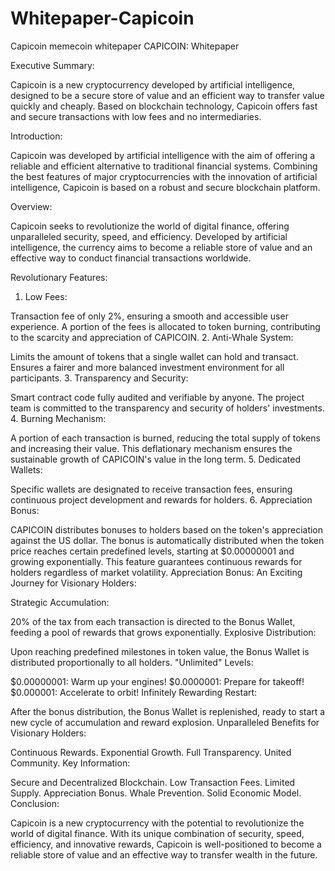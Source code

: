 # Whitepaper-Capicoin
Capicoin memecoin whitepaper
CAPICOIN: Whitepaper

Executive Summary:

Capicoin is a new cryptocurrency developed by artificial intelligence, designed to be a secure store of value and an efficient way to transfer value quickly and cheaply. Based on blockchain technology, Capicoin offers fast and secure transactions with low fees and no intermediaries.

Introduction:

Capicoin was developed by artificial intelligence with the aim of offering a reliable and efficient alternative to traditional financial systems. Combining the best features of major cryptocurrencies with the innovation of artificial intelligence, Capicoin is based on a robust and secure blockchain platform.

Overview:

Capicoin seeks to revolutionize the world of digital finance, offering unparalleled security, speed, and efficiency. Developed by artificial intelligence, the currency aims to become a reliable store of value and an effective way to conduct financial transactions worldwide.

Revolutionary Features:

1. Low Fees:

Transaction fee of only 2%, ensuring a smooth and accessible user experience.
A portion of the fees is allocated to token burning, contributing to the scarcity and appreciation of CAPICOIN.
2. Anti-Whale System:

Limits the amount of tokens that a single wallet can hold and transact.
Ensures a fairer and more balanced investment environment for all participants.
3. Transparency and Security:

Smart contract code fully audited and verifiable by anyone.
The project team is committed to the transparency and security of holders' investments.
4. Burning Mechanism:

A portion of each transaction is burned, reducing the total supply of tokens and increasing their value.
This deflationary mechanism ensures the sustainable growth of CAPICOIN's value in the long term.
5. Dedicated Wallets:

Specific wallets are designated to receive transaction fees, ensuring continuous project development and rewards for holders.
6. Appreciation Bonus:

CAPICOIN distributes bonuses to holders based on the token's appreciation against the US dollar.
The bonus is automatically distributed when the token price reaches certain predefined levels, starting at $0.00000001 and growing exponentially.
This feature guarantees continuous rewards for holders regardless of market volatility.
Appreciation Bonus: An Exciting Journey for Visionary Holders:

Strategic Accumulation:

20% of the tax from each transaction is directed to the Bonus Wallet, feeding a pool of rewards that grows exponentially.
Explosive Distribution:

Upon reaching predefined milestones in token value, the Bonus Wallet is distributed proportionally to all holders.
"Unlimited" Levels:

$0.00000001: Warm up your engines!
$0.0000001: Prepare for takeoff!
$0.000001: Accelerate to orbit!
Infinitely Rewarding Restart:

After the bonus distribution, the Bonus Wallet is replenished, ready to start a new cycle of accumulation and reward explosion.
Unparalleled Benefits for Visionary Holders:

Continuous Rewards.
Exponential Growth.
Full Transparency.
United Community.
Key Information:

Secure and Decentralized Blockchain.
Low Transaction Fees.
Limited Supply.
Appreciation Bonus.
Whale Prevention.
Solid Economic Model.
Conclusion:

Capicoin is a new cryptocurrency with the potential to revolutionize the world of digital finance. With its unique combination of security, speed, efficiency, and innovative rewards, Capicoin is well-positioned to become a reliable store of value and an effective way to transfer wealth in the future.
